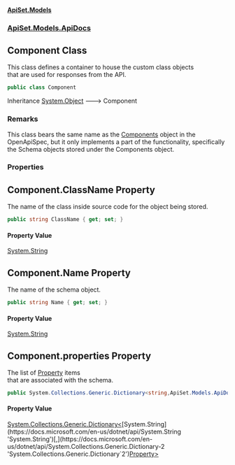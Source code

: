 #### [ApiSet.Models](ApiTestGenerator.Models.md 'ApiTestGenerator.Models')
### [ApiSet.Models.ApiDocs](ApiTestGenerator.Models.md#ApiSet.Models.ApiDocs 'ApiSet.Models.ApiDocs')

## Component Class

This class defines a container to house the custom class objects  
that are used for responses from the API.

```csharp
public class Component
```

Inheritance [System.Object](https://docs.microsoft.com/en-us/dotnet/api/System.Object 'System.Object') &#129106; Component

### Remarks
This class bears the same name as the [
            Components](https://docs.microsoft.com/en-us/dotnet/api/http://spec.openapis.org/oas/v3.0.3#components-object 'http://spec.openapis.org/oas/v3.0.3#components-object') object in the OpenApiSpec, but it only implements a part of the functionality, specifically  
the Schema objects stored under the Components object.
### Properties

<a name='ApiSet.Models.ApiDocs.Component.ClassName'></a>

## Component.ClassName Property

The name of the class inside source code for the object being stored.

```csharp
public string ClassName { get; set; }
```

#### Property Value
[System.String](https://docs.microsoft.com/en-us/dotnet/api/System.String 'System.String')

<a name='ApiSet.Models.ApiDocs.Component.Name'></a>

## Component.Name Property

The name of the schema object.

```csharp
public string Name { get; set; }
```

#### Property Value
[System.String](https://docs.microsoft.com/en-us/dotnet/api/System.String 'System.String')

<a name='ApiSet.Models.ApiDocs.Component.properties'></a>

## Component.properties Property

The list of [Property](Property.md 'ApiSet.Models.ApiDocs.Property') items  
that are associated with the schema.

```csharp
public System.Collections.Generic.Dictionary<string,ApiSet.Models.ApiDocs.Property> properties { get; set; }
```

#### Property Value
[System.Collections.Generic.Dictionary&lt;](https://docs.microsoft.com/en-us/dotnet/api/System.Collections.Generic.Dictionary-2 'System.Collections.Generic.Dictionary`2')[System.String](https://docs.microsoft.com/en-us/dotnet/api/System.String 'System.String')[,](https://docs.microsoft.com/en-us/dotnet/api/System.Collections.Generic.Dictionary-2 'System.Collections.Generic.Dictionary`2')[Property](Property.md 'ApiSet.Models.ApiDocs.Property')[&gt;](https://docs.microsoft.com/en-us/dotnet/api/System.Collections.Generic.Dictionary-2 'System.Collections.Generic.Dictionary`2')